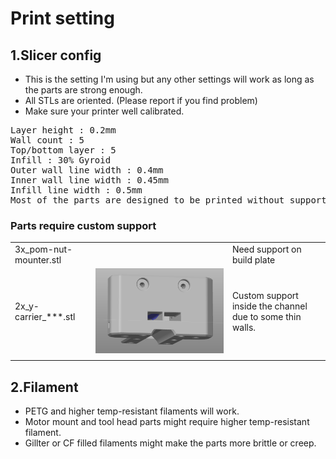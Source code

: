 # Print setting

## 1.Slicer config

- This is the setting I'm using but any other settings will work as long as the parts are strong enough.
- All STLs are oriented. (Please report if you find problem)
- Make sure your printer well calibrated.

<pre>Layer height : 0.2mm
Wall count : 5
Top/bottom layer : 5
Infill : 30% Gyroid 
Outer wall line width : 0.4mm
Inner wall line width : 0.45mm
Infill line width : 0.5mm
Most of the parts are designed to be printed without support(for exception, check the list bellow). You can enable "support on build plate only" for better overhang surface.
</pre>

### Parts require custom support

|   |   |   |
|---|---|---|
| 3x_pom-nut-mounter.stl |   | Need support on build plate |
| 2x_y-carrier_***.stl | ![2x_y-carrier_***](./img/2x_y-carrier_***.png) | Custom support inside the channel due to some thin walls. |
|   |   |   |

## 2.Filament

- PETG and higher temp-resistant filaments will work.
- Motor mount and tool head parts might require higher temp-resistant filament.
- Gillter or CF filled filaments might make the parts more brittle or creep.


